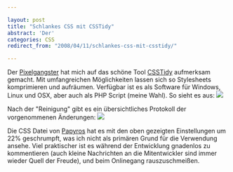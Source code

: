 ```yaml
---

layout: post
title: "Schlankes CSS mit CSSTidy"
abstract: 'Der'
categories: CSS
redirect_from: "2008/04/11/schlankes-css-mit-csstidy/"

---
```


Der [Pixelgangster](http://www.pixelgangster.de/) hat mich auf das schöne Tool [CSSTidy](http://csstidy.sourceforge.net/index.php) aufmerksam gemacht. Mit umfangreichen Möglichkeiten lassen sich so Stylesheets komprimieren und aufräumen. Verfügbar ist es als Software für Windows, Linux und OSX, aber auch als PHP Script (meine Wahl). So sieht es aus:
![](http://blog.paul-lunow.de/wp-content/uploads/2008/04/bild-4.png)
  
Nach der "Reinigung" gibt es ein übersichtliches Protokoll der vorgenommenen Änderungen:
![](http://blog.paul-lunow.de/wp-content/uploads/2008/04/bild-5.png)
  
Die CSS Datei von [Papyros](http://www.papyros.org "Literaturplattform Papyros") hat es mit den oben gezeigten Einstellungen um 22% geschrumpft, was ich nicht als primären Grund für die Verwendung ansehe. Viel praktischer ist es während der Entwicklung gnadenlos zu kommentieren (auch kleine Nachrichten an die Mitentwickler sind immer wieder Quell der Freude), und beim Onlinegang rauszuschmeißen.